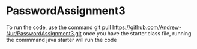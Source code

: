 # PasswordAssignment3
To run the code, use the command git pull https://github.com/Andrew-Nur/PasswordAssignment3.git
once you have the starter.class file, running the commmand java starter will run the code
